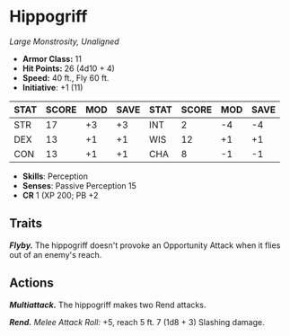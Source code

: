 # Hippogriff

*Large Monstrosity, Unaligned*

- **Armor Class:** 11
- **Hit Points:** 26 (4d10 + 4)
- **Speed:** 40 ft., Fly 60 ft.
- **Initiative**: +1 (11)

|STAT|SCORE|MOD|SAVE|STAT|SCORE|MOD|SAVE|
| --- | --- | --- | ---- |---| --- | --- | ---- |
| STR | 17 | +3 | +3 | INT | 2 | -4 | -4 |
| DEX | 13 | +1 | +1 | WIS | 12 | +1 | +1 |
| CON | 13 | +1 | +1 | CHA | 8 | -1 | -1 |

- **Skills**: Perception
- **Senses**: Passive Perception 15
- **CR** 1 (XP 200; PB +2

## Traits

***Flyby.*** The hippogriff doesn't provoke an Opportunity Attack when it flies out of an enemy's reach.


## Actions

***Multiattack.*** The hippogriff makes two Rend attacks.

***Rend.*** *Melee Attack Roll:* +5, reach 5 ft. 7 (1d8 + 3) Slashing damage.

